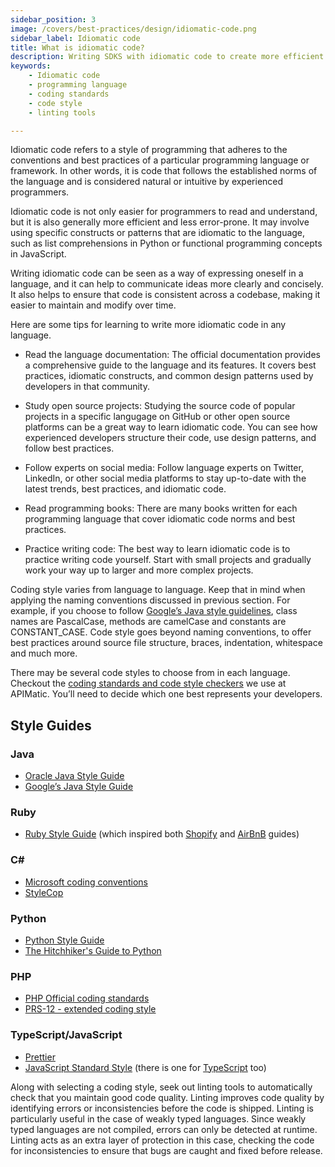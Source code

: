 ```yaml
---
sidebar_position: 3
image: /covers/best-practices/design/idiomatic-code.png
sidebar_label: Idiomatic code
title: What is idiomatic code?
description: Writing SDKS with idiomatic code to create more efficient & familiar code. Get coding style recommendations, guidelines, linting tools & more for Java, Ruby, C#, Python, PHP & TypeScript/JavaScript.
keywords: 
    - Idiomatic code
    - programming language
    - coding standards
    - code style
    - linting tools

---
```


Idiomatic code refers to a style of programming that adheres to the conventions and best practices of a particular programming language or framework. In other words, it is code that follows the established norms of the language and is considered natural or intuitive by experienced programmers.

Idiomatic code is not only easier for programmers to read and understand, but it is also generally more efficient and less error-prone. It may involve using specific constructs or patterns that are idiomatic to the language, such as list comprehensions in Python or functional programming concepts in JavaScript.

Writing idiomatic code can be seen as a way of expressing oneself in a language, and it can help to communicate ideas more clearly and concisely. It also helps to ensure that code is consistent across a codebase, making it easier to maintain and modify over time.


Here are some tips for learning to write more idiomatic code in any language.

* Read the language documentation: The official documentation provides a comprehensive guide to the language and its features. It covers best practices, idiomatic constructs, and common design patterns used by developers in that community.

* Study open source projects: Studying the source code of popular projects in a specific langugage on GitHub or other open source platforms can be a great way to learn idiomatic code. You can see how experienced developers structure their code, use design patterns, and follow best practices.

* Follow experts on social media: Follow language experts on Twitter, LinkedIn, or other social media platforms to stay up-to-date with the latest trends, best practices, and idiomatic code.

* Read programming books: There are many books written for each programming language that cover idiomatic code norms and best practices. 

* Practice writing code: The best way to learn idiomatic code is to practice writing code yourself. Start with small projects and gradually work your way up to larger and more complex projects.


Coding style varies from language to language. Keep that in mind when applying the naming conventions discussed in previous section. For example, if you choose to follow [Google’s Java style guidelines](https://google.github.io/styleguide/javaguide.html#s5.2.2-class-names), class names are PascalCase, methods are camelCase and constants are CONSTANT_CASE. Code style goes beyond naming conventions, to offer best practices around source file structure, braces, indentation, whitespace and much more.

There may be several code styles to choose from in each language. Checkout the [coding standards and code style checkers](https://docs.apimatic.io/generate-sdks/sdk-coding-standards/?utm_source=sdksio&utm_medium=referral) we use at APIMatic. You’ll need to decide which one best represents your developers.

## Style Guides

### Java
* [Oracle Java Style Guide](https://www.oracle.com/technetwork/java/codeconvtoc-136057.html)
* [Google’s Java Style Guide](https://google.github.io/styleguide/javaguide.html)

### Ruby
* [Ruby Style Guide](https://rubystyle.guide/) (which inspired both [Shopify](https://ruby-style-guide.shopify.dev/) and [AirBnB](https://airbnb.io/projects/ruby/) guides) 

### C#
* [Microsoft coding conventions](https://learn.microsoft.com/en-us/dotnet/csharp/fundamentals/coding-style/coding-conventions)
* [StyleCop](https://documentation.help/StyleCop/StyleCop%20Rules.html)

### Python
* [Python Style Guide](https://www.python.org/doc/essays/styleguide/)
* [The Hitchhiker's Guide to Python](https://docs.python-guide.org/writing/style/) 

### PHP
* [PHP Official coding standards](https://raw.githubusercontent.com/php/php-src/master/CODING_STANDARDS.md)
* [PRS-12 - extended coding style](https://www.php-fig.org/psr/psr-12/)

### TypeScript/JavaScript
* [Prettier](https://prettier.io/docs/en/why-prettier.html)
* [JavaScript Standard Style](https://standardjs.com/) (there is one for [TypeScript](https://www.npmjs.com/package/ts-standard) too)

Along with selecting a coding style, seek out linting tools to automatically check that you maintain good code quality. Linting improves code quality by identifying errors or inconsistencies before the code is shipped. Linting is particularly useful in the case of weakly typed languages. Since weakly typed languages are not compiled, errors can only be detected at runtime. Linting acts as an extra layer of protection in this case, checking the code for inconsistencies to ensure that bugs are caught and fixed before release.

